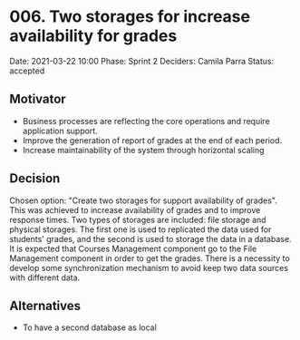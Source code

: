 # 006. Two storages for increase availability for grades

Date: 2021-03-22 10:00
Phase: Sprint 2
Deciders: Camila Parra
Status: accepted

## Motivator

* Business processes are reflecting the core operations and require application support.
* Improve the generation of report of grades at the end of each period.
* Increase maintainability of the system through horizontal scaling

## Decision

Chosen option: "Create two storages for support availability of grades". This was achieved to increase availability of grades and to improve response times. Two types of storages are included: file storage and physical storages. The first one is used to replicated the data used for students' grades, and the second is used to storage the data in a database. It is expected that Courses Management component go to the File Management component in order to get the grades. There is a necessity to develop some synchronization mechanism to avoid keep two data sources with different data.

## Alternatives

* To have a second database as local